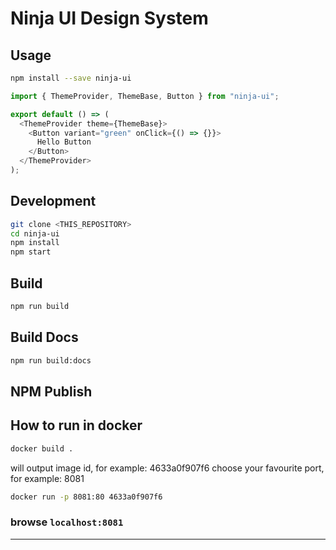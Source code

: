 # Ninja UI Design System

## Usage

```bash
npm install --save ninja-ui
```

```javascript
import { ThemeProvider, ThemeBase, Button } from "ninja-ui";

export default () => (
  <ThemeProvider theme={ThemeBase}>
    <Button variant="green" onClick={() => {}}>
      Hello Button
    </Button>
  </ThemeProvider>
);
```

## Development

```bash
git clone <THIS_REPOSITORY>
cd ninja-ui
npm install
npm start
```

## Build

```bash
npm run build
```

## Build Docs

```bash
npm run build:docs
```

## NPM Publish


## How to run in docker

```bash
docker build .
```

will output image id, for example: 4633a0f907f6
choose your favourite port, for example: 8081

```bash
docker run -p 8081:80 4633a0f907f6
```

### browse `localhost:8081`

---